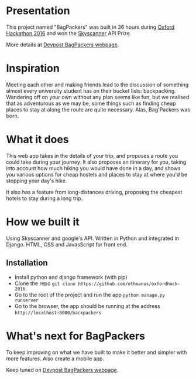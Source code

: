 # Presentation
This project named "BagPackers" was built in 36 hours during [Oxford Hackathon 2016](http://www.oxfordhack.com) and won the [Skyscanner](https://skyscanner.com) API Prize.

More details at [Devpost BagPackers webpage](https://devpost.com/software/bagpackers).

# Inspiration
Meeting each other and making friends lead to the discussion of something almost every university student has on their bucket lists: backpacking. Wandering off on your own without any plan seems like fun, but we realised that as adventurous as we may be, some things such as finding cheap places to stay at along the route are quite necessary. Alas, Bag'Packers was born.

# What it does
This web app takes in the details of your trip, and proposes a route you could take during your journey. It also proposes an itinerary for you, taking into account how much hiking you would have done in a day, and shows you various options for cheap hostels and places to stay at where you'd be stopping your day's hike.

It also has a feature from long-distances driving, proposing the cheapest hotels to stay during a long trip.

# How we built it
Using Skyscanner and google's API. Written in Python and integrated in Django. HTML, CSS and JavasScript for front end.

## Installation
- Install python and django framework (with pip)
- Clone the repo `git clone https://github.com/othmanus/oxfordhack-2016`
- Go to the root of the project and run the app `python manage.py runserver`
- Go to the browser, the app should be running at the address `http://localhost:8000/backpackers`

# What's next for BagPackers
To keep improving on what we have built to make it better and simpler with more features. Also create a mobile app.

Keep tuned on [Devpost BagPackers webpage](https://devpost.com/software/bagpackers).
